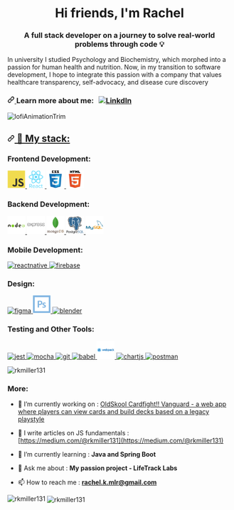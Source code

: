 <h1 align="center">Hi friends, I'm Rachel</h1>
<h3 align="center">A full stack developer on a journey to solve real-world problems through code 💡</h3>

<p dir="auto">In university I studied Psychology and Biochemistry, which morphed into a passion for human health and nutrition. Now, in my transition to software development, I hope to integrate this passion with a company that values healthcare transparency, self-advocacy, and disease cure discovery</p>

<h3 dir="auto">
  <a id="user-content-learn-more-about-me--" class="anchor" aria-hidden="true" href="#learn-more-about-me--">
    <svg class="octicon octicon-link" viewBox="0 0 16 16" version="1.1" width="16" height="16" aria-hidden="true">
      <path d="m7.775 3.275 1.25-1.25a3.5 3.5 0 1 1 4.95 4.95l-2.5 2.5a3.5 3.5 0 0 1-4.95 0 .751.751 0 0 1 .018-1.042.751.751 0 0 1 1.042-.018 1.998 1.998 0 0 0 2.83 0l2.5-2.5a2.002 2.002 0 0 0-2.83-2.83l-1.25 1.25a.751.751 0 0 1-1.042-.018.751.751 0 0 1-.018-1.042Zm-4.69 9.64a1.998 1.998 0 0 0 2.83 0l1.25-1.25a.751.751 0 0 1 1.042.018.751.751 0 0 1 .018 1.042l-1.25 1.25a3.5 3.5 0 1 1-4.95-4.95l2.5-2.5a3.5 3.5 0 0 1 4.95 0 .751.751 0 0 1-.018 1.042.751.751 0 0 1-1.042.018 1.998 1.998 0 0 0-2.83 0l-2.5 2.5a1.998 1.998 0 0 0 0 2.83Z"></path>
    </svg>
  </a>
  Learn more about me: 
  <a href="https://www.linkedin.com/in/rachel-miller-68a727bb/" rel="nofollow">
    <img src="https://camo.githubusercontent.com/a80d00f23720d0bc9f55481cfcd77ab79e141606829cf16ec43f8cacc7741e46/68747470733a2f2f696d672e736869656c64732e696f2f62616467652f4c696e6b6564496e2d3030373742353f7374796c653d666f722d7468652d6261646765266c6f676f3d6c696e6b6564696e266c6f676f436f6c6f723d7768697465" alt="LinkdIn" data-canonical-src="https://img.shields.io/badge/LinkedIn-0077B5?style=for-the-badge&amp;logo=linkedin&amp;logoColor=white" style="max-width: 100%; margin-left: 7px;">
  </a>
</h3>

  ![lofiAnimationTrim](https://github.com/rkmiller131/rkmiller131/assets/21061780/b9577eb9-b8bd-4425-97fc-ab94dc866afe)

<h2 dir="auto">
  <a id="user-content--my-stack" class="anchor" aria-hidden="true" href="#-my-stack"><svg class="octicon octicon-link" viewBox="0 0 16 16" version="1.1" width="16" height="16" aria-hidden="true"><path d="m7.775 3.275 1.25-1.25a3.5 3.5 0 1 1 4.95 4.95l-2.5 2.5a3.5 3.5 0 0 1-4.95 0 .751.751 0 0 1 .018-1.042.751.751 0 0 1 1.042-.018 1.998 1.998 0 0 0 2.83 0l2.5-2.5a2.002 2.002 0 0 0-2.83-2.83l-1.25 1.25a.751.751 0 0 1-1.042-.018.751.751 0 0 1-.018-1.042Zm-4.69 9.64a1.998 1.998 0 0 0 2.83 0l1.25-1.25a.751.751 0 0 1 1.042.018.751.751 0 0 1 .018 1.042l-1.25 1.25a3.5 3.5 0 1 1-4.95-4.95l2.5-2.5a3.5 3.5 0 0 1 4.95 0 .751.751 0 0 1-.018 1.042.751.751 0 0 1-1.042.018 1.998 1.998 0 0 0-2.83 0l-2.5 2.5a1.998 1.998 0 0 0 0 2.83Z"></path></svg>
    📁 My stack:
  </a>
</h2>
<h3 align="left">Frontend Development:</h3>
<p align="left" background-color="white" padding="5">
  <a href="https://developer.mozilla.org/en-US/docs/Web/JavaScript" target="_blank" rel="noreferrer"> 
    <img src="https://raw.githubusercontent.com/devicons/devicon/master/icons/javascript/javascript-original.svg" alt="javascript" width="40" height="40" margin-right="3"/>
  </a> 
  <a href="https://reactjs.org/" target="_blank" rel="noreferrer"> 
    <img src="https://raw.githubusercontent.com/devicons/devicon/master/icons/react/react-original-wordmark.svg" alt="react" width="40" height="40" margin-right="3"/> 
  </a>
  <a href="https://www.w3schools.com/css/" target="_blank" rel="noreferrer"> 
    <img src="https://raw.githubusercontent.com/devicons/devicon/master/icons/css3/css3-original-wordmark.svg" alt="css3" width="40" height="40" margin-right="3"/> 
  </a>
  <a href="https://www.w3.org/html/" target="_blank" rel="noreferrer"> 
    <img src="https://raw.githubusercontent.com/devicons/devicon/master/icons/html5/html5-original-wordmark.svg" alt="html5" width="40" height="40" margin-right="3"/> 
  </a>
</p>

<h3 align="left">Backend Development:</h3>
<p align="left" background-color="white" padding="5">
  <a href="https://nodejs.org" target="_blank" rel="noreferrer">
    <img src="https://raw.githubusercontent.com/devicons/devicon/master/icons/nodejs/nodejs-original-wordmark.svg" alt="nodejs" width="40" height="40" margin-right="3"/> 
  </a>
  <a href="https://expressjs.com" target="_blank" rel="noreferrer"> 
    <img src="https://raw.githubusercontent.com/devicons/devicon/master/icons/express/express-original-wordmark.svg" alt="express" width="40" height="40" margin-right="3"/>
  </a>
  <a href="https://www.mongodb.com/" target="_blank" rel="noreferrer">
    <img src="https://raw.githubusercontent.com/devicons/devicon/master/icons/mongodb/mongodb-original-wordmark.svg" alt="mongodb" width="40" height="40" margin-right="3"/>
  </a>
  <a href="https://www.postgresql.org" target="_blank" rel="noreferrer">
    <img src="https://raw.githubusercontent.com/devicons/devicon/master/icons/postgresql/postgresql-original-wordmark.svg" alt="postgresql" width="40" height="40" margin-right="3"/> 
  </a> 
  <a href="https://www.mysql.com/" target="_blank" rel="noreferrer">
    <img src="https://raw.githubusercontent.com/devicons/devicon/master/icons/mysql/mysql-original-wordmark.svg" alt="mysql" width="40" height="40" margin-right="3"/> 
  </a>
</p>

<h3 align="left">Mobile Development:</h3>
<p align="left" background-color="white" padding="5">
  <a href="https://reactnative.dev/" target="_blank" rel="noreferrer">
    <img src="https://reactnative.dev/img/header_logo.svg" alt="reactnative" width="40" height="40" margin-right="3"/> 
  </a> 
  <a href="https://firebase.google.com/" target="_blank" rel="noreferrer"> 
    <img src="https://www.vectorlogo.zone/logos/firebase/firebase-icon.svg" alt="firebase" width="40" height="40" margin-right="3"/> 
  </a> 
</p>

<h3 align="left">Design:</h3>
<p align="left" background-color="white" padding="5">
  <a href="https://www.figma.com/" target="_blank" rel="noreferrer">
    <img src="https://www.vectorlogo.zone/logos/figma/figma-icon.svg" alt="figma" width="40" height="40" margin-right="3"/> 
  </a>
  <a href="https://www.photoshop.com/en" target="_blank" rel="noreferrer">
    <img src="https://raw.githubusercontent.com/devicons/devicon/master/icons/photoshop/photoshop-line.svg" alt="photoshop" width="40" height="40" margin-right="3"/> 
  </a>
  <a href="https://www.blender.org/" target="_blank" rel="noreferrer">
    <img src="https://download.blender.org/branding/community/blender_community_badge_white.svg" alt="blender" width="40" height="40" margin-right="3"/> 
  </a>
</p>

<h3 align="left">Testing and Other Tools:</h3>
<p align="left" background-color="white" padding="5">
  <a href="https://jestjs.io" target="_blank" rel="noreferrer">
    <img src="https://www.vectorlogo.zone/logos/jestjsio/jestjsio-icon.svg" alt="jest" width="40" height="40" margin-right="3"/> 
  </a>
  <a href="https://mochajs.org" target="_blank" rel="noreferrer"> 
    <img src="https://www.vectorlogo.zone/logos/mochajs/mochajs-icon.svg" alt="mocha" width="40" height="40" margin-right="3"/> 
  </a> 
  <a href="https://git-scm.com/" target="_blank" rel="noreferrer">
    <img src="https://www.vectorlogo.zone/logos/git-scm/git-scm-icon.svg" alt="git" width="40" height="40" margin-right="3"/> 
  </a>
  <a href="https://babeljs.io/" target="_blank" rel="noreferrer">
    <img src="https://www.vectorlogo.zone/logos/babeljs/babeljs-icon.svg" alt="babel" width="40" height="40" margin-right="3"/>
  </a>
  <a href="https://webpack.js.org" target="_blank" rel="noreferrer">
    <img src="https://raw.githubusercontent.com/devicons/devicon/d00d0969292a6569d45b06d3f350f463a0107b0d/icons/webpack/webpack-original-wordmark.svg" alt="webpack" width="40" height="40" margin-right="3"/> 
  </a>
  <a href="https://www.chartjs.org" target="_blank" rel="noreferrer">
    <img src="https://www.chartjs.org/media/logo-title.svg" alt="chartjs" width="40" height="40" margin-right="3"/> 
  </a>
  <a href="https://postman.com" target="_blank" rel="noreferrer">
    <img src="https://www.vectorlogo.zone/logos/getpostman/getpostman-icon.svg" alt="postman" width="40" height="40" margin-right="3"/>
  </a>
</p>

<p align="left"> <img src="https://komarev.com/ghpvc/?username=rkmiller131&label=Profile%20views&color=0e75b6&style=flat" alt="rkmiller131" /> </p>

<p align="left" margin-top="10" margin-bottom="10">
  <h3>More:</h3>
</p>

- 🔭 I’m currently working on : [OldSkool Cardfight!! Vanguard - a web app where players can view cards and build decks based on a legacy playstyle](https://github.com/oldskool-vg/oldskool)
  
- 📝 I write articles on JS fundamentals : [https://medium.com/@rkmiller131](https://medium.com/@rkmiller131)

- 🌱 I’m currently learning :  **Java and Spring Boot**

- 💬 Ask me about :  **My passion project - LifeTrack Labs**

- 📫 How to reach me : **rachel.k.mlr@gmail.com**


<p><img align="left" src="https://github-readme-stats.vercel.app/api/top-langs?username=rkmiller131&show_icons=true&locale=en&layout=compact" alt="rkmiller131" /></p>

<p>&nbsp;<img align="center" src="https://github-readme-stats.vercel.app/api?username=rkmiller131&show_icons=true&locale=en" alt="rkmiller131" /></p>
